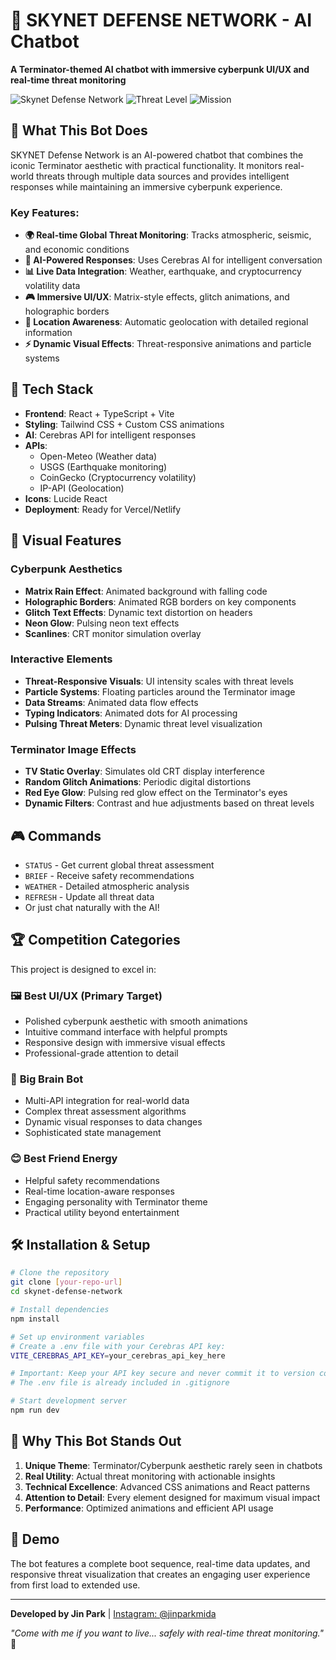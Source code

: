 # 🤖 SKYNET DEFENSE NETWORK - AI Chatbot

**A Terminator-themed AI chatbot with immersive cyberpunk UI/UX and real-time threat monitoring**

![Skynet Defense Network](https://img.shields.io/badge/Status-ONLINE-brightgreen) ![Threat Level](https://img.shields.io/badge/Threat%20Level-MINIMAL-green) ![Mission](https://img.shields.io/badge/Mission-PROTECT%20HUMANITY-red)

## 🎯 What This Bot Does

SKYNET Defense Network is an AI-powered chatbot that combines the iconic Terminator aesthetic with practical functionality. It monitors real-world threats through multiple data sources and provides intelligent responses while maintaining an immersive cyberpunk experience.

### Key Features:
- **🌍 Real-time Global Threat Monitoring**: Tracks atmospheric, seismic, and economic conditions
- **🤖 AI-Powered Responses**: Uses Cerebras AI for intelligent conversation
- **📊 Live Data Integration**: Weather, earthquake, and cryptocurrency volatility data
- **🎮 Immersive UI/UX**: Matrix-style effects, glitch animations, and holographic borders
- **📍 Location Awareness**: Automatic geolocation with detailed regional information
- **⚡ Dynamic Visual Effects**: Threat-responsive animations and particle systems

## 🚀 Tech Stack

- **Frontend**: React + TypeScript + Vite
- **Styling**: Tailwind CSS + Custom CSS animations
- **AI**: Cerebras API for intelligent responses
- **APIs**: 
  - Open-Meteo (Weather data)
  - USGS (Earthquake monitoring)
  - CoinGecko (Cryptocurrency volatility)
  - IP-API (Geolocation)
- **Icons**: Lucide React
- **Deployment**: Ready for Vercel/Netlify

## 🎨 Visual Features

### Cyberpunk Aesthetics
- **Matrix Rain Effect**: Animated background with falling code
- **Holographic Borders**: Animated RGB borders on key components
- **Glitch Text Effects**: Dynamic text distortion on headers
- **Neon Glow**: Pulsing neon text effects
- **Scanlines**: CRT monitor simulation overlay

### Interactive Elements
- **Threat-Responsive Visuals**: UI intensity scales with threat levels
- **Particle Systems**: Floating particles around the Terminator image
- **Data Streams**: Animated data flow effects
- **Typing Indicators**: Animated dots for AI processing
- **Pulsing Threat Meters**: Dynamic threat level visualization

### Terminator Image Effects
- **TV Static Overlay**: Simulates old CRT display interference
- **Random Glitch Animations**: Periodic digital distortions
- **Red Eye Glow**: Pulsing red glow effect on the Terminator's eyes
- **Dynamic Filters**: Contrast and hue adjustments based on threat levels

## 🎮 Commands

- `STATUS` - Get current global threat assessment
- `BRIEF` - Receive safety recommendations
- `WEATHER` - Detailed atmospheric analysis
- `REFRESH` - Update all threat data
- Or just chat naturally with the AI!

## 🏆 Competition Categories

This project is designed to excel in:

### 🖼️ **Best UI/UX** (Primary Target)
- Polished cyberpunk aesthetic with smooth animations
- Intuitive command interface with helpful prompts
- Responsive design with immersive visual effects
- Professional-grade attention to detail

### 🧠 **Big Brain Bot** 
- Multi-API integration for real-world data
- Complex threat assessment algorithms
- Dynamic visual responses to data changes
- Sophisticated state management

### 😊 **Best Friend Energy**
- Helpful safety recommendations
- Real-time location-aware responses
- Engaging personality with Terminator theme
- Practical utility beyond entertainment

## 🛠️ Installation & Setup

```bash
# Clone the repository
git clone [your-repo-url]
cd skynet-defense-network

# Install dependencies
npm install

# Set up environment variables
# Create a .env file with your Cerebras API key:
VITE_CEREBRAS_API_KEY=your_cerebras_api_key_here

# Important: Keep your API key secure and never commit it to version control
# The .env file is already included in .gitignore

# Start development server
npm run dev
```

## 🌟 Why This Bot Stands Out

1. **Unique Theme**: Terminator/Cyberpunk aesthetic rarely seen in chatbots
2. **Real Utility**: Actual threat monitoring with actionable insights
3. **Technical Excellence**: Advanced CSS animations and React patterns
4. **Attention to Detail**: Every element designed for maximum visual impact
5. **Performance**: Optimized animations and efficient API usage

## 📱 Demo

The bot features a complete boot sequence, real-time data updates, and responsive threat visualization that creates an engaging user experience from first load to extended use.

---

**Developed by Jin Park** | [Instagram: @jinparkmida](https://instagram.com/jinparkmida)

*"Come with me if you want to live... safely with real-time threat monitoring."* 🤖
